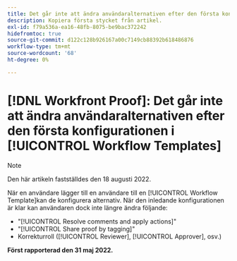 ```yaml
---
title: Det går inte att ändra användaralternativen efter den första konfigurationen i Arbetsflödesmallar
description: Kopiera första stycket från artikel.
exl-id: f79a536a-ea16-48fb-8075-be9bac372242
hidefromtoc: true
source-git-commit: d122c128b926167a00c7149cb88392b618486876
workflow-type: tm+mt
source-wordcount: '68'
ht-degree: 0%

---
```


# [!DNL Workfront Proof]: Det går inte att ändra användaralternativen efter den första konfigurationen i [!UICONTROL Workflow Templates]

>[!NOTE]
>
>Den här artikeln fastställdes den 18 augusti 2022.

När en användare lägger till en användare till en [!UICONTROL Workflow Template]kan de konfigurera alternativ. När den inledande konfigurationen är klar kan användaren dock inte längre ändra följande:

* &quot;[!UICONTROL Resolve comments and apply actions]&quot;
* &quot;[!UICONTROL Share proof by tagging]&quot;
* Korrekturroll ([!UICONTROL Reviewer], [!UICONTROL Approver], osv.)

**Först rapporterad den 31 maj 2022.**

